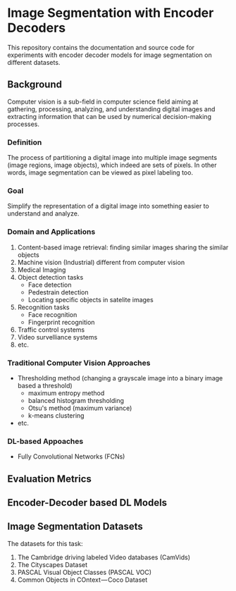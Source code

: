 # Image Segmentation with Encoder Decoders
This repository contains the documentation and source code for experiments with encoder decoder models for image segmentation on different datasets.

## Background
Computer vision is a sub-field in computer science field aiming at gathering, processing, analyzing, and understanding digital images and extracting information that can be used by numerical decision-making processes.

### Definition
The process of partitioning a digital image into multiple image segments (image regions, image objects), which indeed are sets of pixels. In other words, image segmentation can be viewed as pixel labeling too.

### Goal
Simplify the representation of a digital image into something easier to understand and analyze. 

### Domain and Applications
1. Content-based image retrieval: finding similar images sharing the similar objects
2. Machine vision (Industrial) different from computer vision
3. Medical Imaging
4. Object detection tasks
    - Face detection
    - Pedestrain detection
    - Locating specific objects in satelite images
5. Recognition tasks
    - Face recognition
    - Fingerprint recognition
6. Traffic control systems
7. Video survelliance systems
8. etc.

### Traditional Computer Vision Approaches
- Thresholding method (changing a grayscale image into a binary image based a threshold)
    - maximum entropy method
    - balanced histogram thresholding
    - Otsu's method (maximum variance)
    - k-means clustering
- etc.
### DL-based Appoaches
- Fully Convolutional Networks (FCNs)
## Evaluation Metrics
## Encoder-Decoder based DL Models

## Image Segmentation Datasets
The datasets for this task:
1. The Cambridge driving labeled Video databases (CamVids)
2. The Cityscapes Dataset
3. PASCAL Visual Object Classes (PASCAL VOC)
4. Common Objects in COntext — Coco Dataset
